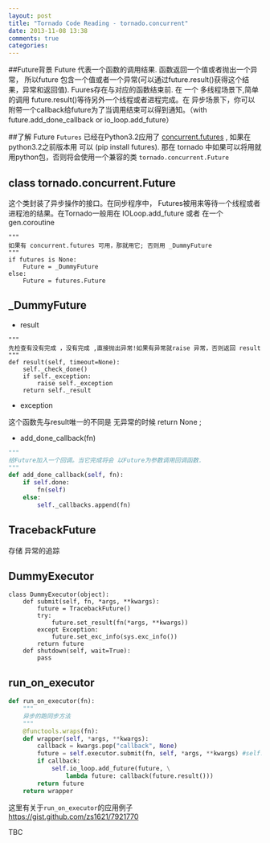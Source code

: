 ```yaml
---
layout: post
title: "Tornado Code Reading - tornado.concurrent"
date: 2013-11-08 13:38
comments: true
categories: 
---
```


##Future背景
Future 代表一个函数的调用结果. 函数返回一个值或者抛出一个异常， 所以future 包含一个值或者一个异常(可以通过future.result()获得这个结果，异常和返回值). Fuures存在与对应的函数结束前. 在 一个  多线程场景下,简单的调用 future.result()等待另外一个线程或者进程完成。在 异步场景下，你可以附带一个callback给future为了当调用结束可以得到通知。（with future.add_done_callback or io_loop.add_future） 

##了解 Future
`Futures` 已经在Python3.2应用了 [concurrent.futures](http://python.readthedocs.org/en/latest/library/concurrent.futures.html#concurrent.futures) , 如果在python3.2之前版本用 可以 (pip install futures). 那在 tornado 中如果可以将用就用python包，否则将会使用一个兼容的类 `tornado.concurrent.Future` 


## class tornado.concurrent.Future
这个类封装了异步操作的接口。在同步程序中， Futures被用来等待一个线程或者进程池的结果。在Tornado一般用在 IOLoop.add_future 或者 在一个 gen.coroutine 


```
"""
如果有 concurrent.futures 可用，那就用它; 否则用 _DummyFuture 
"""
if futures is None:
    Future = _DummyFuture
else:
    Future = futures.Future
```


## _DummyFuture

 - result

```
"""
先检查有没有完成 ，没有完成 ,直接抛出异常!如果有异常就raise 异常，否则返回 result
"""
def result(self, timeout=None):
	self._check_done()
	if self._exception:
		raise self._exception
	return self._result
```
 - exception

这个函数先与result唯一的不同是 无异常的时候 return None ;

 - add_done_callback(fn)

```python
"""
给Future加入一个回调。当它完成将会 以Future为参数调用回调函数. 
"""
def add_done_callback(self, fn):
	if self.done:
		fn(self)
	else:
		self._callbacks.append(fn)
```

## TracebackFuture
存储 异常的追踪


## DummyExecutor
```
class DummyExecutor(object):
	def submit(self, fn, *args, **kwargs):
		future = TracebackFuture()
		try:
			future.set_result(fn(*args, **kwargs))
		except Exception:
			future.set_exc_info(sys.exc_info())
		return future
	def shutdown(self, wait=True):
		pass
```

## run_on_executor

```python
def run_on_executor(fn):
    """
    异步的跑同步方法
    """
    @functools.wraps(fn):
    def wrapper(self, *args, **kwargs):
        callback = kwargs.pop("callback", None)
        future = self.executor.submit(fn, self, *args, **kwargs) #self.executor  理解为线程池
        if callback:
            self.io_loop.add_future(future, \
                lambda future: callback(future.result()))
        return future
    return wrapper
```

这里有关于`run_on_executor`的应用例子 https://gist.github.com/zs1621/7921770


TBC 
